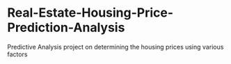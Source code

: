 # Real-Estate-Housing-Price-Prediction-Analysis
Predictive Analysis project on determining the housing prices using various factors

